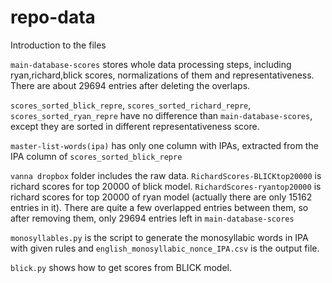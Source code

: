 # repo-data
Introduction to the files

`main-database-scores` stores whole data processing steps, including ryan,richard,blick scores, normalizations of them and representativeness. There are about 29694 entries after deleting the overlaps. 

`scores_sorted_blick_repre`, `scores_sorted_richard_repre`, `scores_sorted_ryan_repre` have no difference than `main-database-scores`, except they are sorted in different representativeness score.

`master-list-words(ipa)` has only one column with IPAs, extracted from the IPA column of `scores_sorted_blick_repre`

`vanna dropbox` folder includes the raw data. `RichardScores-BLICKtop20000` is richard scores for top 20000 of blick model. `RichardScores-ryantop20000` is richard scores for top 20000 of ryan model (actually there are only 15162 entries in it). There are quite a few overlapped entries between them, so after removing them, only 29694 entries left in `main-database-scores`

`monosyllables.py` is the script to generate the monosyllabic words in IPA with given rules and  `english_monosyllabic_nonce_IPA.csv` is the output file.

`blick.py` shows how to get scores from BLICK model.
